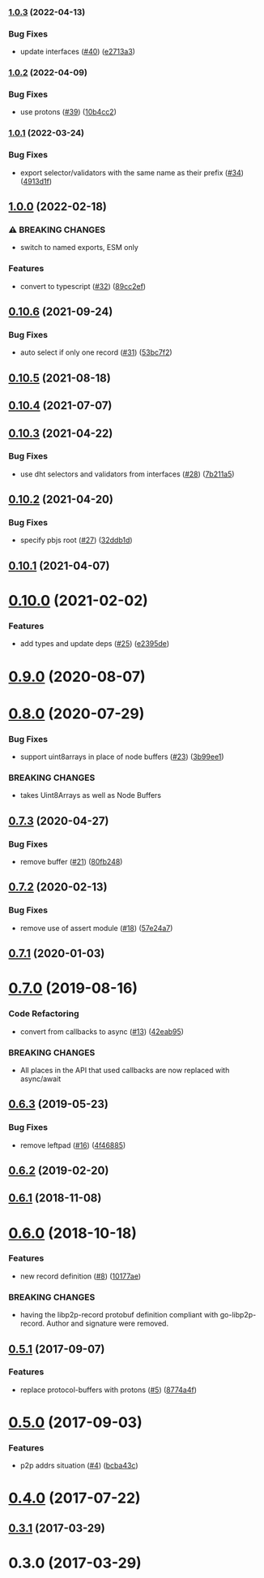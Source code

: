 ### [1.0.3](https://github.com/libp2p/js-libp2p-record/compare/v1.0.2...v1.0.3) (2022-04-13)


### Bug Fixes

* update interfaces ([#40](https://github.com/libp2p/js-libp2p-record/issues/40)) ([e2713a3](https://github.com/libp2p/js-libp2p-record/commit/e2713a3a6b5351e2dc012cf734ff1c945479920b))

### [1.0.2](https://github.com/libp2p/js-libp2p-record/compare/v1.0.1...v1.0.2) (2022-04-09)


### Bug Fixes

* use protons ([#39](https://github.com/libp2p/js-libp2p-record/issues/39)) ([10b4cc2](https://github.com/libp2p/js-libp2p-record/commit/10b4cc2600e8f3bed9a2d646b68b0b2107e1caa4))

### [1.0.1](https://github.com/libp2p/js-libp2p-record/compare/v1.0.0...v1.0.1) (2022-03-24)


### Bug Fixes

* export selector/validators with the same name as their prefix ([#34](https://github.com/libp2p/js-libp2p-record/issues/34)) ([4913d1f](https://github.com/libp2p/js-libp2p-record/commit/4913d1fec2ed92d4803f3497bef81142bd560a91))

## [1.0.0](https://github.com/libp2p/js-libp2p-record/compare/v0.10.6...v1.0.0) (2022-02-18)


### ⚠ BREAKING CHANGES

* switch to named exports, ESM only

### Features

* convert to typescript ([#32](https://github.com/libp2p/js-libp2p-record/issues/32)) ([89cc2ef](https://github.com/libp2p/js-libp2p-record/commit/89cc2ef5234835c82ea29ff54a4887d630921ae3))

## [0.10.6](https://github.com/libp2p/js-libp2p-record/compare/v0.10.5...v0.10.6) (2021-09-24)


### Bug Fixes

* auto select if only one record ([#31](https://github.com/libp2p/js-libp2p-record/issues/31)) ([53bc7f2](https://github.com/libp2p/js-libp2p-record/commit/53bc7f2627a95256337033977a05df54a534f951))



## [0.10.5](https://github.com/libp2p/js-libp2p-record/compare/v0.10.4...v0.10.5) (2021-08-18)



## [0.10.4](https://github.com/libp2p/js-libp2p-record/compare/v0.10.3...v0.10.4) (2021-07-07)



## [0.10.3](https://github.com/libp2p/js-libp2p-record/compare/v0.10.2...v0.10.3) (2021-04-22)


### Bug Fixes

* use dht selectors and validators from interfaces ([#28](https://github.com/libp2p/js-libp2p-record/issues/28)) ([7b211a5](https://github.com/libp2p/js-libp2p-record/commit/7b211a528675018abbc8e4674bedbdd5ab7b5eea))



## [0.10.2](https://github.com/libp2p/js-libp2p-record/compare/v0.10.1...v0.10.2) (2021-04-20)


### Bug Fixes

* specify pbjs root ([#27](https://github.com/libp2p/js-libp2p-record/issues/27)) ([32ddb1d](https://github.com/libp2p/js-libp2p-record/commit/32ddb1deec71543d0ef34157b6ef2d271e8408f5))



## [0.10.1](https://github.com/libp2p/js-libp2p-record/compare/v0.10.0...v0.10.1) (2021-04-07)



# [0.10.0](https://github.com/libp2p/js-libp2p-record/compare/v0.8.0...v0.10.0) (2021-02-02)


### Features

* add types and update deps ([#25](https://github.com/libp2p/js-libp2p-record/issues/25)) ([e2395de](https://github.com/libp2p/js-libp2p-record/commit/e2395de924a9c71d761c6ea3f5aab2844b252591))



<a name="0.9.0"></a>
# [0.9.0](https://github.com/libp2p/js-libp2p-record/compare/v0.8.0...v0.9.0) (2020-08-07)



<a name="0.8.0"></a>
# [0.8.0](https://github.com/libp2p/js-libp2p-record/compare/v0.7.3...v0.8.0) (2020-07-29)


### Bug Fixes

* support uint8arrays in place of node buffers ([#23](https://github.com/libp2p/js-libp2p-record/issues/23)) ([3b99ee1](https://github.com/libp2p/js-libp2p-record/commit/3b99ee1))


### BREAKING CHANGES

* takes Uint8Arrays as well as Node Buffers



<a name="0.7.3"></a>
## [0.7.3](https://github.com/libp2p/js-libp2p-record/compare/v0.7.2...v0.7.3) (2020-04-27)


### Bug Fixes

* remove buffer ([#21](https://github.com/libp2p/js-libp2p-record/issues/21)) ([80fb248](https://github.com/libp2p/js-libp2p-record/commit/80fb248))



<a name="0.7.2"></a>
## [0.7.2](https://github.com/libp2p/js-libp2p-record/compare/v0.7.1...v0.7.2) (2020-02-13)


### Bug Fixes

* remove use of assert module ([#18](https://github.com/libp2p/js-libp2p-record/issues/18)) ([57e24a7](https://github.com/libp2p/js-libp2p-record/commit/57e24a7))



<a name="0.7.1"></a>
## [0.7.1](https://github.com/libp2p/js-libp2p-record/compare/v0.7.0...v0.7.1) (2020-01-03)



<a name="0.7.0"></a>
# [0.7.0](https://github.com/libp2p/js-libp2p-record/compare/v0.6.3...v0.7.0) (2019-08-16)


### Code Refactoring

* convert from callbacks to async ([#13](https://github.com/libp2p/js-libp2p-record/issues/13)) ([42eab95](https://github.com/libp2p/js-libp2p-record/commit/42eab95))


### BREAKING CHANGES

* All places in the API that used callbacks are now replaced with async/await



<a name="0.6.3"></a>
## [0.6.3](https://github.com/libp2p/js-libp2p-record/compare/v0.6.2...v0.6.3) (2019-05-23)


### Bug Fixes

* remove leftpad ([#16](https://github.com/libp2p/js-libp2p-record/issues/16)) ([4f46885](https://github.com/libp2p/js-libp2p-record/commit/4f46885))



<a name="0.6.2"></a>
## [0.6.2](https://github.com/libp2p/js-libp2p-record/compare/v0.6.1...v0.6.2) (2019-02-20)



<a name="0.6.1"></a>
## [0.6.1](https://github.com/libp2p/js-libp2p-record/compare/v0.6.0...v0.6.1) (2018-11-08)



<a name="0.6.0"></a>
# [0.6.0](https://github.com/libp2p/js-libp2p-record/compare/v0.5.1...v0.6.0) (2018-10-18)


### Features

* new record definition ([#8](https://github.com/libp2p/js-libp2p-record/issues/8)) ([10177ae](https://github.com/libp2p/js-libp2p-record/commit/10177ae))


### BREAKING CHANGES

* having the libp2p-record protobuf definition compliant with go-libp2p-record. Author and signature were removed.



<a name="0.5.1"></a>
## [0.5.1](https://github.com/libp2p/js-libp2p-record/compare/v0.5.0...v0.5.1) (2017-09-07)


### Features

* replace protocol-buffers with protons ([#5](https://github.com/libp2p/js-libp2p-record/issues/5)) ([8774a4f](https://github.com/libp2p/js-libp2p-record/commit/8774a4f))



<a name="0.5.0"></a>
# [0.5.0](https://github.com/libp2p/js-libp2p-record/compare/v0.4.0...v0.5.0) (2017-09-03)


### Features

* p2p addrs situation ([#4](https://github.com/libp2p/js-libp2p-record/issues/4)) ([bcba43c](https://github.com/libp2p/js-libp2p-record/commit/bcba43c))



<a name="0.4.0"></a>
# [0.4.0](https://github.com/libp2p/js-libp2p-record/compare/v0.3.1...v0.4.0) (2017-07-22)



<a name="0.3.1"></a>
## [0.3.1](https://github.com/libp2p/js-libp2p-record/compare/v0.3.0...v0.3.1) (2017-03-29)



<a name="0.3.0"></a>
# 0.3.0 (2017-03-29)
